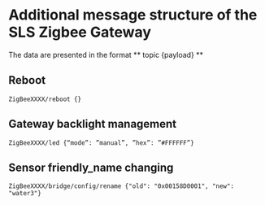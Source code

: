 # Additional message structure of the SLS Zigbee Gateway

The data are presented in the format ** topic {payload} **

## Reboot

```
ZigBeeXXXX/reboot {}
```

## Gateway backlight management

```
ZigBeeXXXX/led {“mode”: ”manual”, ”hex”: ”#FFFFFF”}
```

## Sensor friendly_name changing

```
ZigBeeXXXX/bridge/config/rename {"old": "0x00158D0001", "new": "water3"}
```
